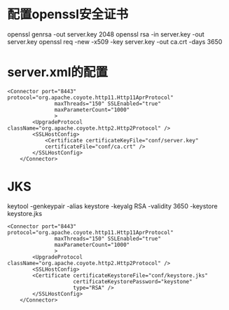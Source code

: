 # 配置openssl安全证书
openssl genrsa -out server.key 2048
openssl rsa -in server.key -out server.key
openssl req -new -x509 -key server.key -out ca.crt -days 3650

# server.xml的配置
```
<Connector port="8443" protocol="org.apache.coyote.http11.Http11AprProtocol"
               maxThreads="150" SSLEnabled="true"
               maxParameterCount="1000"
               >
        <UpgradeProtocol className="org.apache.coyote.http2.Http2Protocol" />
        <SSLHostConfig>
            <Certificate certificateKeyFile="conf/server.key" 
            certificateFile="conf/ca.crt" />
        </SSLHostConfig>
    </Connector>
```
# JKS
keytool -genkeypair -alias keystore -keyalg RSA -validity 3650 -keystore keystore.jks
```
<Connector port="8443" protocol="org.apache.coyote.http11.Http11AprProtocol"
               maxThreads="150" SSLEnabled="true"
               maxParameterCount="1000"
               >
        <UpgradeProtocol className="org.apache.coyote.http2.Http2Protocol" />
        <SSLHostConfig>
        <Certificate certificateKeystoreFile="conf/keystore.jks"
                     certificateKeystorePassword="keystone"
                     type="RSA" />
        </SSLHostConfig>
    </Connector>
```